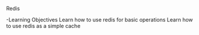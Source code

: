Redis

-Learning Objectives
Learn how to use redis for basic operations
Learn how to use redis as a simple cache
